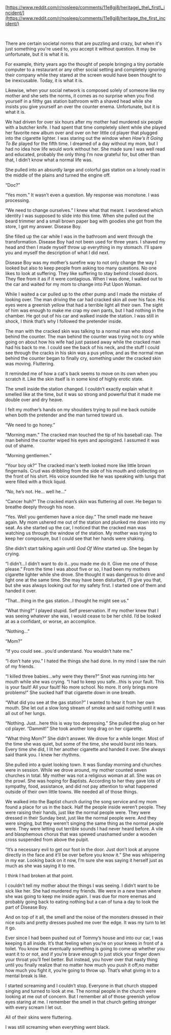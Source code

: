 [https://www.reddit.com/r/nosleep/comments/11e8gj8/heritage\_the\_first\_incident/](https://www.reddit.com/r/nosleep/comments/11e8gj8/heritage_the_first_incident/)

&#x200B;

 

There are certain societal norms that are puzzling and crazy, but when it's just something you're used to, you accept it without question. It may be unfortunate, but it is what it is.

For example, thirty years ago the thought of people bringing a tiny portable computer to a restaurant or any other social setting and completely ignoring their company while they stared at the screen would have been thought to be inexcusable. Today, it is what it is.

Likewise, when your social network is composed solely of someone like my mother and she sets the norms, it comes as no surprise when you find yourself in a filthy gas station bathroom with a shaved head while she insists you give yourself an over the counter enema. Unfortunate, but it is what it is.

We had driven for over six hours after my mother had murdered six people with a butcher knife. I had spent that time completely silent while she played her favorite new album over and over on her little cd player that plugged into the cigarette lighter. I was staring out the window when *How’s It Going To Be* played for the fifth time. I dreamed of a day without my mom, but I had no idea how life would work without her. She made sure I was well read and educated, probably the only thing I’m now grateful for, but other than that, I didn’t know what a normal life was.

She pulled into an absurdly large and colorful gas station on a lonely road in the middle of the plains and turned the engine off.

“Doc?”

“Yes mom.” It wasn’t even a question. My response was monotone. I was processing.

“We need to change ourselves.” I knew what that meant. I wondered which identity I was supposed to slide into this time. When she pulled out the beard trimmer and a small brown paper bag with goodies she got from the store, I got my answer. Disease Boy.

She filled up the car while I was in the bathroom and went through the transformation. Disease Boy had not been used for three years. I shaved my head and then I made myself throw up everything in my stomach. I’ll spare you and myself the description of what I did next. 

Disease Boy was my mother’s surefire way to not only change the way I looked but also to keep people from asking too many questions. No one likes to look at suffering. They like suffering to stay behind closed doors. They flee from it as if it were contagious. When I was done, I walked out to the car and waited for my mom to change into Put Upon Woman.

While I waited a car pulled up to the other pump and I made the mistake of looking over. The man driving the car had cracked skin all over his face. His eyes were a greenish yellow that had a terrible light all their own. The sight of him was enough to make me crap my own pants, but I had nothing in the chamber. He got out of his car and walked inside the station. I was still in shock, I think that’s why I followed the pretender inside.

The man with the cracked skin was talking to a normal man who stood behind the counter. The man behind the counter was trying not to cry while going on about how his wife had just passed away while the cracked man had his back to me. I could see the back of his neck, and the stuff I could see through the cracks in his skin was a pus yellow, and as the normal man behind the counter began to finally cry, something under the cracked skin was moving. Fluttering. 

It reminded me of how a cat's back seems to move on its own when you scratch it. Like the skin itself is in some kind of highly erotic state.

The smell inside the station changed. I couldn’t exactly explain what it smelled like at the time, but it was so strong and powerful that it made me double over and dry heave.

I felt my mother’s hands on my shoulders trying to pull me back outside when both the pretender and the man turned toward us.

“We need to go honey.”

“Morning mam.” The cracked man touched the tip of his baseball cap. The man behind the counter wiped his eyes and apologized. I assumed it was out of shame.

“Morning gentlemen.”

“Your boy ok?” The cracked man's teeth looked more like little brown fingernails. Crud was dribbling from the side of his mouth and collecting on the front of his shirt. His voice sounded like he was speaking with lungs that were filled with a thick liquid.

“No, he’s not. He… well he…”

“Cancer huh?” The cracked man’s skin was fluttering all over. He began to breathe deeply through his nose.

“Yes. Well you gentlemen have a nice day.” The smell made me heave again. My mom ushered me out of the station and plunked me down into my seat. As she started up the car, I noticed that the cracked man was watching us through the window of the station. My mother was trying to keep her composure, but I could see that her hands were shaking.

She didn’t start talking again until *God Of Wine* started up. She began by crying.

“I didn’t…I didn’t want to do it…you made me do it. Give me one of those please.” From the time I was about five or so, I had been my mothers cigarette lighter while she drove. She thought it was dangerous to drive and light one at the same time. She may have been disturbed, I’ll give you that, but she was always looking out for my safety first. I started one of them and handed it over.

“That…thing in the gas station…I thought he might see us.”

“What thing?” I played stupid. Self preservation. If my mother knew that I was seeing whatever she was, I would cease to be her child. I’d be looked at as a confidant, or worse, an accomplice.

“Nothing…”

“Mom?”

“If you could see…you’d understand. You wouldn’t hate me.”

“I don’t hate you.” I hated the things she had done. In my mind I saw the ruin of my friends.

“I killed three babies…why were they there?” Snot was running into her mouth while she was crying. “I had to keep you safe…this is your fault. This is your fault! All your fault! No more school. No more. It only brings more problems!” She sucked half that cigarette down in one breath.

“What did you see at the gas station?” I wanted to hear it from her own mouth. She let out a slow long stream of smoke and said nothing until it was all out of her lungs.

“Nothing. Just…here this is way too depressing.” She pulled the plug on her cd player. “Dammit!” She took another long drag on her cigarette.

“What thing Mom?” She didn’t answer. We drove for a while longer. Most of the time she was quiet, but some of the time, she would burst into tears. Every time she did, I lit her another cigarette and handed it over. She always said thank you. I knew her rhythms. 

She pulled into a quiet looking town. It was Sunday morning and churches were in session. While we drove around, my mother counted seven churches in total. My mother was not a religious woman at all. She was on the prowl. She was hoping for Baptists. According to her they gave lots of sympathy, food, assistance, and did not pay attention to what happened outside of their own little towns. We needed all of those things.

We walked into the Baptist church during the song service and my mom found a place for us in the back. Half the people inside weren’t people. They were raising their hands, just like the normal people were. They were dressed in their Sunday best, just like the normal people were. And they were singing, but they weren’t singing the same thing as the normal people were. They were letting out terrible sounds I had never heard before. A vile and blasphemous chorus that was spewed unashamed under a wooden cross suspended from above the pulpit.

“It’s a necessary evil to get our foot in the door. Just don’t look at anyone directly in the face and it’ll be over before you know it.” She was whispering in my ear. Looking back on it now, I’m sure she was saying it herself just as much as she was saying it to me.

I think I had broken at that point. 

I couldn’t tell my mother about the things I was seeing. I didn’t want to be sick like her. She had murdered my friends. We were in a new town where she was going to keep me inside again. I was due for more enemas and probably going back to eating nothing but a can of tuna a day to look the part of Disease Boy.

And on top of it all, the smell and the noise of the monsters dressed in their nice suits and pretty dresses pushed me over the edge. It was my turn to let it go.

Ever since I had been pushed out of Tommy’s house and into our car, I was keeping it all inside. It’s that feeling when you’re on your knees in front of a toilet. You know that eventually something is going to come up whether you want it to or not, and if you’re brave enough to just stick your finger down your throat you’ll feel better. But instead, you hover over that nasty thing until you finally realize that no matter how much you push it off,no matter how much you fight it, you’re going to throw up. That’s what giving in to a mental break is like.

I started screaming and I couldn’t stop. Everyone in that church stopped singing and turned to look at me. The normal people in the church were looking at me out of concern. But I remember all of those greenish yellow eyes staring at me. I remember the smell in that church getting stronger with every scream I let out.

All of their skins were fluttering. 

I was still screaming when everything went black.